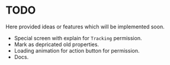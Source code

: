 # TODO

Here provided ideas or features which will be implemented soon.

- Special screen with explain for `Tracking` permission.
- Mark as depricated old properties.
- Loading animation for action button for permission.
- Docs.
